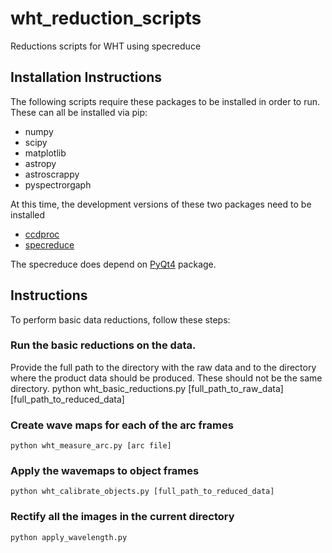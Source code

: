 # wht_reduction_scripts
Reductions scripts for WHT using specreduce

## Installation Instructions

The following scripts require these packages to be installed in order to run.  These can all be installed via pip:

+ numpy
+ scipy
+ matplotlib
+ astropy
+ astroscrappy
+ pyspectrorgaph


At this time, the development versions of these two packages need to be installed
+ [ccdproc](https://github.com/astropy/ccdproc.git)
+ [specreduce](https://github.com/crawfordsm/specreduce.git)

The specreduce does depend on [PyQt4](https://riverbankcomputing.com/software/pyqt/intro) package. 

## Instructions

To perform basic data reductions, follow these steps:

### Run the basic reductions on the data.   

Provide the full path to the directory with the raw data and to the directory where the product data should be produced.  These should not be the same directory.
    python wht_basic_reductions.py [full_path_to_raw_data] [full_path_to_reduced_data]

### Create wave maps for each of the arc frames
    python wht_measure_arc.py [arc file]

### Apply the wavemaps to object frames
    python wht_calibrate_objects.py [full_path_to_reduced_data]
    
### Rectify all the images in the current directory
    python apply_wavelength.py

